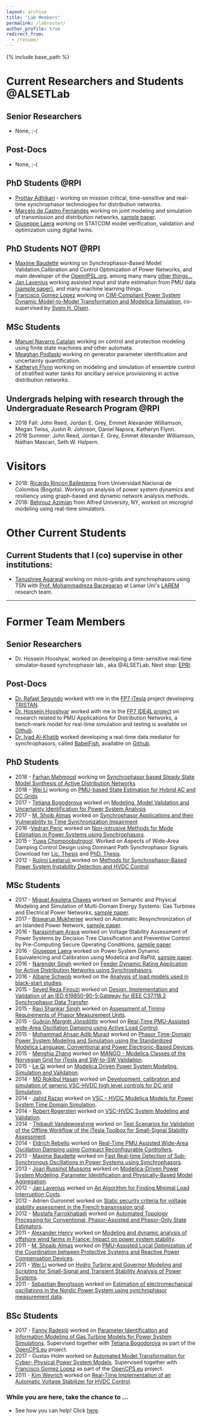 ```yaml
---
layout: archive
title: "Lab Members"
permalink: /labroster/
author_profile: true
redirect_from:
  - /resume/
---
```

{% include base_path %}

# Current Researchers and Students @ALSETLab

## Senior Researchers
- None, ;-(

## Post-Docs
- None, ;-(

## PhD Students @RPI
- [Prottay Adhikari](https://www.linkedin.com/in/prottay-adhikari-09115344/) - working on mission critical, time-sensitive and real-time synchrophasor technologies for distribution networks.
- [Marcelo de Castro Fernandes](https://www.linkedin.com/in/marcelo-de-castro-615570b3/) working on joint modeling and simulation of transmission and distribution networks, [sample paper](https://www.researchgate.net/publication/326073560_Modeling_and_simulation_of_a_hybrid_single-phasethree-phase_system_in_modelica).
- [Giuseppe Laera](https://www.linkedin.com/in/giuseppe-laera-52455928/) working on STATCOM model verification, validation and optimization using digital twins.

## PhD Students NOT @RPI
- [Maxime Baudette](http://www.baudette.fr) working on Synchrophasor-Based Model Validation,Calibration and Control Optimization of Power Networks, and main developer of the [OpeinIPSL.org](http://openipsl.org), among many many [other things...](https://github.com/maximebaudette)
- [Jan Lavenius](https://www.linkedin.com/in/jan-lavenius-3a6a0595/) working assisted input and state estimation from PMU data [(sample paper)](https://ieeexplore.ieee.org/document/8481338), and many machine learning things.
- [Francisco Gomez Lopez](https://www.linkedin.com/in/gomezlopez/) working on [CIM-Compliant Power System Dynamic Model-to-Model Transformation and Modelica Simulation](http://ieeexplore.ieee.org/document/8231176/), co-supervised by [Svein H. Olsen](https://www.linkedin.com/in/sveinolsen/).

## MSc Students
- [Manuel Navarro Catalan](https://www.linkedin.com/in/manuel-navarro-catalan/) working on control and protection modeling using finite state machines and other automata.
- [Meaghan Podlaski](https://www.linkedin.com/in/meaghan-podlaski-95552310b/) working on generator parameter identification and uncertainty quantification.
- [Katheryn Flynn](https://www.ecse.rpi.edu/news/grainger-scholars/2018-recipients) working on modeling and simulation of ensemble control of stratified water tanks for ancillary service provisioning in active distribution networks.

## Undergrads helping with research through the Undergraduate Research Program @RPI
- 2018 Fall:  John Reed, Jordan E. Grey, Emmet Alexander Williamson, Megan Twiss, Justin R. Johnson, Daniel Napora, Katheryn Flynn.
- 2018 Summer: John Reed, Jordan E. Grey, Emmet Alexander Williamson, Nathan Mascari, Seth W. Halpern.

# Visitors

- 2018: [Ricardo Rincon Ballesteros](http://scienti.colciencias.gov.co:8081/cvlac/visualizador/generarCurriculoCv.do?cod_rh=0001048228) from Universidad Nacional de Colombia (Bogota). Working on analysis of power system dynamics and resiliency using graph-based and dynamic network analysis methods.
- 2018: [Behrouz Azimian](https://www.linkedin.com/in/behrouz-azimian-315060139/) from Alfred University, NY, worked on microgrid modeling using real-time simulators.

# Other Current Students

## Current Students that I (co) supervise in other institutions:
- [Tanushree Agarwal](https://www.researchgate.net/profile/Tanushree_Agarwal6) working on micro-grids and synchrophasors using TSN with [Prof. Mohammadreza Barzegaran](https://www.researchgate.net/profile/Mohammadreza_Barzegaran) at Lamar Uni's [LAREM](https://www.lamar.edu/engineering/electrical/faculty-and-staff/barzegaran/microgrid/research/larem-lab-team.html) research team.

---

# Former Team Members

## Senior Researchers
  - Dr. Hossein Hooshyar, worked on developing a time-sensitive real-time simulator-based synchrophasor lab., aka @ALSETLab. Next stop: [EPRI](https://www.epri.com/#/?lang=en-US).

## Post-Docs
  - [Dr. Rafael Segundo](https://www.linkedin.com/in/rafael-segundo-1691702b/) worked with me in the [FP7 iTesla](http://cordis.europa.eu/project/rcn/101320_en.html) project developing [TRISTAN](https://github.com/ALSETLab/TRISTAN).
  - [Dr. Hossein Hooshyar](http://homepages.rpi.edu/~hooshh/) worked with me in the [FP7 IDE4L project](http://cordis.europa.eu/result/rcn/196576_en.html) on research related to PMU Applications for Distribution Networks, a bench-mark model for real-time simulation and testing is available on [Github](https://github.com/ALSETLab/ADN-RT-EMTP-Model).
  - [Dr. Iyad Al-Khatib](https://www.linkedin.com/in/iyad-al-khatib-4096075/) worked developing a real-time data mediator for synchrophasors, called [BabelFish](http://ieeexplore.ieee.org/document/7131910/), available on [Github](https://github.com/ALSETLab/BabelFish).

## PhD Students
- 2018 - [Farhan Mahmood](https://www.linkedin.com/in/farhan-mahmood-a04a003b/) working on [Synchrophasor based Steady State Model Synthesis of Active Distribution Networks](http://www.diva-portal.org/smash/record.jsf?pid=diva2:1223943)
- 2018 - [Wei Li](https://www.linkedin.com/in/wei-li-13410129/) working on [PMU-based State Estimation for Hybrid AC and DC Grids](http://www.diva-portal.org/smash/record.jsf?pid=diva2:1191306)
- 2017 - [Tetiana Bogodorova](https://www.linkedin.com/in/tetiana-bogodorova-20711763/) worked on [Modeling, Model Validation and Uncertainty Identification for Power System Analysis](https://ecse.rpi.edu/~vanfrl/documents/phdthesis/2017_Bogodorova_PhD_Thesis.pdf)
- 2017 - [M. Shoib Almas](https://www.linkedin.com/in/muhammadsalmas/) worked on [Synchrophasor Applications and their Vulnerability to Time Synchronization Impairment](https://ecse.rpi.edu/~vanfrl/documents/phdthesis/2017_Almas_PhD_Thesis.pdf)
- 2016 -[Vedran Peric](http://kth.diva-portal.org/smash/record.jsf?pid=diva2%3A903639&dswid=-3135) worked on [Non-intrusive Methods for Mode Estimation in Power Systems using Synchrophasors](https://ecse.rpi.edu/~vanfrl/documents/phdthesis/2016_Peric_PhD_Thesis.pdf).
- 2015 - [Yuwa  Chompoobutrgool](https://www.linkedin.com/in/yuwa-chompoobutrgool-7b977222/). Worked on Aspects  of Wide-Area Damping Control Design using Dominant Path Synchrophasor Signals. Download her [Lic. Thesis](https://ecse.rpi.edu/~vanfrl/documents/licenciatethesis/2012_Yuwa_LicThesis.pdf) and [PhD. Thesis](https://ecse.rpi.edu/~vanfrl/documents/phdthesis/2015_Yuwa_PhD_Thesis.pdf).
- 2012 - [Rujiroj Leelaruji
](https://www.linkedin.com/in/rujiroj-leelaruji-11b9734/) worked on [Methods for Synchrophasor-Based Power System Instability Detection and HVDC Control](https://ecse.rpi.edu/~vanfrl/documents/phdthesis/2012_RL_PHD_Thesis.pdf).

## MSc Students
- 2017 - [Miguel Aguilera Chaves](https://www.linkedin.com/in/miguel-aguilera-451b8214a/) worked on Semantic and Physical Modeling and Simulation of Multi-Domain Energy Systems: Gas Turbines and Electrical Power Networks, [sample paper](https://github.com/ALSETLab/2018_AmericanModelicaConf_PowerGrid_plus_PowerSystems).
- 2017 - [Biswarup Mukherjee](https://www.linkedin.com/in/biswarup-mukherjee-41533311b/) worked on Automatic Resynchronization of an Islanded Power Network, [sample paper](https://github.com/ALSETLab/2018_AmericanModelicaConf_PMUBasedIslanding).
- 2016 - [Narasimham Arava](https://www.linkedin.com/in/narasimham-arava-815aa535/) worked on Voltage Stability Assessment of Power Systems by Decision Tree Classification and Preventive Control by Pre-Computing Secure Operating Conditions, [sample paper](https://ieeexplore.ieee.org/document/8424405).
- 2016 - [Giuseppe Laera](https://www.linkedin.com/in/giuseppe-laera-52455928/) worked on Power System Dynamic Equivalencing and Calibration using Modelica and RaPId, [sample paper](https://www.sciencedirect.com/science/article/pii/S2352340917300409).
- 2016 - [Narender Singh](https://www.linkedin.com/in/narender-singh-76aa338a/) worked on [Feeder Dynamic Rating Application for Active Distribution Networks using Synchrophasors](https://ecse.rpi.edu/~vanfrl/documents/mscthesis/2016_Narender_MSc_Thesis.pdf).
- 2016 - [Albane Schwob](https://www.linkedin.com/in/albane-schwob-3bb78393/) worked on the [Analysis of load models used in black-start studies](https://ecse.rpi.edu/~vanfrl/documents/mscthesis/2016_Albane_MScThesis.pdf).
- 2015 - [Seyed Reza Firouzi](https://www.linkedin.com/in/reza-firouzi/) worked on [Design, Implementation and Validation of an IED 619850-90-5 Gateway for IEEE C37.118.2 Synchrophasor Data Transfer](https://ecse.rpi.edu/~vanfrl/documents/mscthesis/2015_Seyed_Reza%20Firouzi_MSc%20thesis%20report.pdf).
- 2015 - [Ravi Shankar Singh](https://www.linkedin.com/in/ravi-shankar-singh-15ba1434/) worked on [Assessment of Timing Requirements of Phasor Measurement Units](https://ecse.rpi.edu/~vanfrl/documents/mscthesis/2015_Ravi_MScThesis.pdf).
- 2015 - [Guðrún Margrét Jónsdóttir](https://www.facebook.com/krokkodilli) worked on [Real-Time PMU-Assisted wide-Area Oscillation Damping using Active Load Control](https://ecse.rpi.edu/~vanfrl/documents/mscthesis/2015_Gudrun_MScThesis.pdf).
- 2015 - [Mohammad Ahsan Adib Murad](https://www.linkedin.com/in/maamurad/) worked on [Phasor Time-Domain Power System Modeling and Simulation using the Standardized Modelica Language: Conventional and Power Electronic-Based Devices](https://ecse.rpi.edu/~vanfrl/documents/mscthesis/2015_Ahsan_MScThesis.pdf).
- 2015 - [Menghia Zhang](https://www.linkedin.com/in/mengjiazhang/) worked on [MANGO - Modelica Classes of the Norvegian Grid for iTesla and SW-to-SW Validation](https://ecse.rpi.edu/~vanfrl/documents/mscthesis/2015_MengjiaZhang_MScThesis.pdf).
- 2015 - [Le Qi](https://www.linkedin.com/in/le-qi-6bb4a483/) worked on [Modelica Driven Power System Modeling, Simulation and Validation](https://ecse.rpi.edu/~vanfrl/documents/mscthesis/2014_LeQi_MScThesis.pdf).
- 2014 - [MD Rokibul Hasan](https://www.linkedin.com/in/md-rokibul-hasan-77854333/) worked on [Development, calibration and simulation of generic VSC-HVDC high level controls for DC grid Simulation](https://ecse.rpi.edu/~vanfrl/documents/mscthesis/2014_Rokib_MSc_Thesis.pdf).
- 2014 - [Jahid Razan](https://www.linkedin.com/in/jahid-razan-939002aa/) worked on [VSC – HVDC Modelica Models for Power System Time Domain Simulation](https://ecse.rpi.edu/~vanfrl/documents/mscthesis/2014_Jahidul_MScThesis.pdf).
- 2014 - [Robert Rogersten](https://www.linkedin.com/in/robert-rogersten-5a6b0595/) worked on [VSC-HVDC System Modeling and Validation](https://ecse.rpi.edu/~vanfrl/documents/mscthesis/2015_ROBERT_ROGERSTEN_MScThesis.pdf).
- 2014 - [Thibault Vandewoestyne](https://www.linkedin.com/in/thibault-vandewoestyne-24681546/) worked on [Test Scenarios for Validation of the Offline Workflow of the iTesla Toolbox for Small-Signal Stability Assessment](https://ecse.rpi.edu/~vanfrl/documents/mscthesis/2015_Thimbault_MScThesis.pdf).
- 2014 - [Eldrich Rebello](https://www.linkedin.com/in/eldrichrebello/) worked on [Real-Time PMU Assisted Wide-Area Oscillation Damping using Compact Reconfigurable Controllers](https://ecse.rpi.edu/~vanfrl/documents/mscthesis/2014_Eldrich_MScThesisKTH_Cover.pdf).
- 2013 - [Maxime Baudette](http://baudette.fr/) worked on [Fast Real-time Detection of Sub-Synchronous Oscillations in Power Systems using Synchrophasors](https://ecse.rpi.edu/~vanfrl/documents/mscthesis/2013_Maxime_MScThesis.pdf).
- 2013 - [Joan Russiñol Mussons](https://www.linkedin.com/in/joanrm/) worked on [Modelica-Driven Power System Modeling, Parameter Identification and Physically-Based Model Aggregation](https://ecse.rpi.edu/~vanfrl/documents/mscthesis/2013_Joan_MSc_Thesis.pdf).
- 2012 - [Jan Lavenius](https://www.linkedin.com/in/jan-lavenius-3a6a0595/) worked on [An Algorithm for Finding Minimal Load Interruption Costs](https://ecse.rpi.edu/~vanfrl/documents/mscthesis/2012_JanLavenius_MScThesis.pdf).
- 2012 - Adrien Guironnet worked on [Static security criteria for voltage stability assessment in the French transmission grid](https://ecse.rpi.edu/~vanfrl/documents/mscthesis/2012_AG_MSc_Thesis.pdf).
- 2012 - [Mostafa Farrokhabadi](https://www.linkedin.com/in/mostafafarrokh/) worked on [Automated Topology Processing for Conventional, Phasor-Assisted and Phasor-Only State Estimators](https://ecse.rpi.edu/~vanfrl/documents/mscthesis/2012_MostafaF_MScThesis.pdf).
- 2011 - [Alexander Henry](https://www.linkedin.com/in/alexandre-henry-48591028/) worked on [Modeling and dynamic analysis of offshore wind farms in France: Impact on power system stability](https://ecse.rpi.edu/~vanfrl/documents/mscthesis/2011_AH_MscThesis.pdf).
- 2011 - [M. Shoaib Almas](https://www.linkedin.com/in/muhammadsalmas/) worked on [PMU-Assisted Local Optimization of the Coordination between Protective Systems and Reactive Power Compensation Devices](https://ecse.rpi.edu/~vanfrl/documents/mscthesis/2011_Almas_MSc_Thesis.pdf).
- 2011 - [Wei Li](https://www.linkedin.com/in/wei-li-13410129/) worked on [Hydro Turbine and Governor Modeling and Scripting for Small-Signal and Transient Stability Analysis of Power Systems](https://ecse.rpi.edu/~vanfrl/documents/mscthesis/2011_WL_MSc_Thesis.pdf).
- 2011 - [Sebastian Bengtsson](https://www.linkedin.com/in/sebastian-bengtsson-46544427/) worked on [Estimation of electromechanical oscillations in the Nordic Power System using synchrophasor measurement data](https://ecse.rpi.edu/~vanfrl/documents/mscthesis/2011_SB_MSc_Thesis.pdf).


## BSc Students
- 2017 - [Fanny Radesjö](https://www.linkedin.com/in/fanny-radesjö-971a8911a/) worked on [Parameter Identification and Information Modeling of Gas Turbine Models for Power System Simulations](https://ecse.rpi.edu/~vanfrl/documents/bscreports/2017_Fanny_BSc_report.pdf). Supervised together with [Tetiana Bogodorova](https://www.linkedin.com/in/tetiana-bogodorova-20711763/) as part of the [OpenCPS.eu](https://opencps.eu) project.
- 2017 - Gustav Holm worked on [Automated Model Transformation for Cyber- Physical Power System Models](https://ecse.rpi.edu/~vanfrl/documents/bscreports/2017_Gustav_BSc_Report.pdf). Supervised together with [Francisco Gomez Lopez](https://www.linkedin.com/in/gomezlopez/) as part of the [OpenCPS.eu](https://opencps.eu) project.
- 2011 - [Kim Weyrich](https://www.linkedin.com/in/kim-weyrich-03738b84/) worked on [Real-Time Implementation of an Automatic Voltage Stabilizer for HVDC Control](https://ecse.rpi.edu/~vanfrl/documents/bscreports/).

### While you are here, take the chance to ...
- See how you can help! Click [here](https://alsetlab.github.io/donate/).
